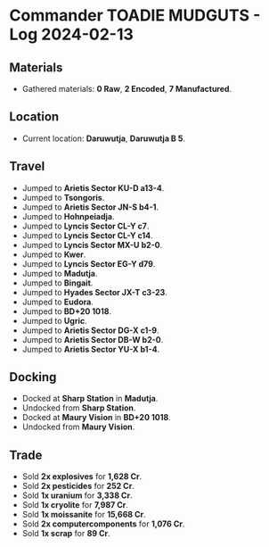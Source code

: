 # Commander TOADIE MUDGUTS - Log 2024-02-13

## Materials
- Gathered materials: **0 Raw**, **2 Encoded**, **7 Manufactured**.

## Location
- Current location: **Daruwutja**, **Daruwutja B 5**.

## Travel
- Jumped to **Arietis Sector KU-D a13-4**.
- Jumped to **Tsongoris**.
- Jumped to **Arietis Sector JN-S b4-1**.
- Jumped to **Hohnpeiadja**.
- Jumped to **Lyncis Sector CL-Y c7**.
- Jumped to **Lyncis Sector CL-Y c14**.
- Jumped to **Lyncis Sector MX-U b2-0**.
- Jumped to **Kwer**.
- Jumped to **Lyncis Sector EG-Y d79**.
- Jumped to **Madutja**.
- Jumped to **Bingait**.
- Jumped to **Hyades Sector JX-T c3-23**.
- Jumped to **Eudora**.
- Jumped to **BD+20 1018**.
- Jumped to **Ugric**.
- Jumped to **Arietis Sector DG-X c1-9**.
- Jumped to **Arietis Sector DB-W b2-0**.
- Jumped to **Arietis Sector YU-X b1-4**.

## Docking
- Docked at **Sharp Station** in **Madutja**.
- Undocked from **Sharp Station**.
- Docked at **Maury Vision** in **BD+20 1018**.
- Undocked from **Maury Vision**.

## Trade
- Sold **2x explosives** for **1,628 Cr**.
- Sold **2x pesticides** for **252 Cr**.
- Sold **1x uranium** for **3,338 Cr**.
- Sold **1x cryolite** for **7,987 Cr**.
- Sold **1x moissanite** for **15,668 Cr**.
- Sold **2x computercomponents** for **1,076 Cr**.
- Sold **1x scrap** for **89 Cr**.


